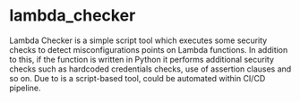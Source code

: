 # lambda_checker
Lambda Checker is a simple script tool which executes some security checks to detect misconfigurations points on Lambda functions. In addition to this, if the function is written in Python it performs additional security checks such as hardcoded credentials checks, use of assertion clauses and so on. Due to is a script-based tool, could be automated within CI/CD pipeline.

